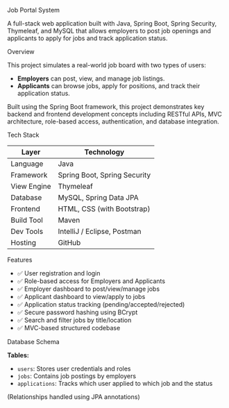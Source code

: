  Job Portal System

A full-stack web application built with Java, Spring Boot, Spring Security, Thymeleaf, and MySQL that allows employers to post job openings and applicants to apply for jobs and track application status.


 Overview

This project simulates a real-world job board with two types of users:

- **Employers** can post, view, and manage job listings.
- **Applicants** can browse jobs, apply for positions, and track their application status.

Built using the Spring Boot framework, this project demonstrates key backend and frontend development concepts including RESTful APIs, MVC architecture, role-based access, authentication, and database integration.



 Tech Stack

| Layer        | Technology                      |
|--------------|----------------------------------|
| Language     | Java                             |
| Framework    | Spring Boot, Spring Security     |
| View Engine  | Thymeleaf                        |
| Database     | MySQL, Spring Data JPA           |
| Frontend     | HTML, CSS (with Bootstrap)       |
| Build Tool   | Maven                            |
| Dev Tools    | IntelliJ / Eclipse, Postman      |
| Hosting      | GitHub                           |


 Features

- ✅ User registration and login
- ✅ Role-based access for Employers and Applicants
- ✅ Employer dashboard to post/view/manage jobs
- ✅ Applicant dashboard to view/apply to jobs
- ✅ Application status tracking (pending/accepted/rejected)
- ✅ Secure password hashing using BCrypt
- ✅ Search and filter jobs by title/location
- ✅ MVC-based structured codebase


 Database Schema

**Tables:**
- `users`: Stores user credentials and roles
- `jobs`: Contains job postings by employers
- `applications`: Tracks which user applied to which job and the status

(Relationships handled using JPA annotations)

